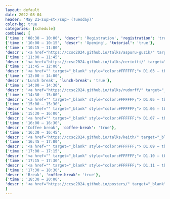 ```yaml
---
layout: default
date: 2022-08-04
header: 'May 21<sup>st</sup> (Tuesday)'
color-bg: true
categories: [schedule]
combined: [
{'time': '08:30 – 10:00', 'descr': 'Registration', 'registration': 'true'},
{'time': '10:00 – 10:15', 'descr': 'Opening', 'tutorial': 'true'},
{'time': '10:15 – 11:00', 
'descr': '<a href="https://ccsc2024.github.io/talks/aspuru-guzik/" target="_blank" style="color:#FFFFFF;"> D1.01 – Alan Aspuru-Guzik </a> (chair:tba)', 'talk': 'true'},
{'time': '11:00 – 11:45', 
'descr': '<a href="https://ccsc2024.github.io/talks/ceriotti/" target="_blank" style="color:#FFFFFF;"> D1.02 – Michele Ceriotti </a>', 'talk': 'true', 'session': 'Session 1 (Title: tba, Chair: tba)'},
{'time': '11:45 – 12:00', 
'descr': '<a href="" target="_blank" style="color:#FFFFFF;"> D1.03 – tba </a>', 'talk': 'true'},
{'time': '12:00 – 14:00', 
'descr': 'Lunch break', 'lunch-break': 'true'},
{'time': '14:00 – 14:30', 
'descr': '<a href="https://ccsc2024.github.io/talks/rudorff/" target="_blank" style="color:#FFFFFF;"> D1.04 – Guido von Rudorff </a>', 'talk': 'true', 'session': 'Session 2 (Title: tba, Chair: tba)'},
{'time': '14:30 – 15:00', 
'descr': '<a href="" target="_blank" style="color:#FFFFFF;"> D1.05 – tba </a>', 'talk': 'true'},
{'time': '15:00 – 15:30', 
'descr': '<a href="" target="_blank" style="color:#FFFFFF;"> D1.06 – tba </a>','talk': 'true'},
{'time': '15:30 – 16:00', 
'descr': '<a href="" target="_blank" style="color:#FFFFFF;"> D1.07 – tba </a>', 'talk': 'true'},
{'time': '16:00 – 16:30', 
'descr': 'Coffee break', 'coffee-break': 'true'},
{'time': '16:30 – 16:45', 
'descr': '<a href="https://ccsc2024.github.io/talks/keith/" target="_blank" style="color:#FFFFFF;"> D1.08 – John Keith </a>','talk': 'true', 'session': 'Session 3 (Title: Speed Talks, Chair: tba)'},
{'time': '16:45 – 17:00', 
'descr': '<a href="" target="_blank" style="color:#FFFFFF;"> D1.09 – tba </a>', 'talk': 'true'},
{'time': '17:00 – 17:15', 
'descr': '<a href="" target="_blank" style="color:#FFFFFF;"> D1.10 – tba </a>', 'talk': 'true'},
{'time': '17:15 – 17:30', 
'descr': '<a href="" target="_blank" style="color:#FFFFFF;"> D1.11 – tba </a>', 'talk': 'true'},
{'time': '17:30 – 18:30', 
'descr': 'Break', 'coffee-break': 'true'},
{'time': '18:30 – 20:00', 
'descr': '<a href="https://ccsc2024.github.io/posters/" target="_blank" style="color:#FFFFFF;"> Poster Sesssion </a>', 'poster': 'true'},
]
---
```


